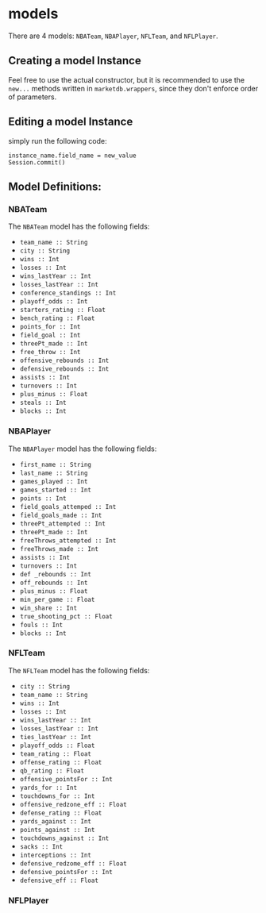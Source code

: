 # models

There are 4 models: `NBATeam`, `NBAPlayer`, `NFLTeam`, and `NFLPlayer`.

## Creating a model Instance

Feel free to use the actual constructor, but it is recommended to use the `new...` methods written in `marketdb.wrappers`, since they don't enforce order of parameters.

## Editing a model Instance

simply run the following code:
```
instance_name.field_name = new_value
Session.commit()
```

## Model Definitions:

### NBATeam

The `NBATeam` model has the following fields:
- `team_name :: String`
- `city :: String`
- `wins :: Int`
- `losses :: Int`
- `wins_lastYear :: Int`
- `losses_lastYear :: Int`
- `conference_standings :: Int`
- `playoff_odds :: Int`
- `starters_rating :: Float`
- `bench_rating :: Float`
- `points_for :: Int`
- `field_goal :: Int`
- `threePt_made :: Int`
- `free_throw :: Int`
- `offensive_rebounds :: Int`
- `defensive_rebounds :: Int`
- `assists :: Int`
- `turnovers :: Int`
- `plus_minus :: Float`
- `steals :: Int`
- `blocks :: Int`

### NBAPlayer

The `NBAPlayer` model has the following fields:
- `first_name :: String`
- `last_name :: String`
- `games_played :: Int`
- `games_started :: Int`
- `points :: Int`
- `field_goals_attemped :: Int`
- `field_goals_made :: Int`
- `threePt_attempted :: Int`
- `threePt_made :: Int`
- `freeThrows_attempted :: Int`
- `freeThrows_made :: Int`
- `assists :: Int`
- `turnovers :: Int`
- `def _rebounds :: Int`
- `off_rebounds :: Int`
- `plus_minus :: Float`
- `min_per_game :: Float`
- `win_share :: Int`
- `true_shooting_pct :: Float`
- `fouls :: Int`
- `blocks :: Int`

### NFLTeam

The `NFLTeam` model has the following fields:
- `city :: String`
- `team_name :: String`
- `wins :: Int`
- `losses :: Int`
- `wins_lastYear :: Int`
- `losses_lastYear :: Int`
- `ties_lastYear :: Int`
- `playoff_odds :: Float`
- `team_rating :: Float`
- `offense_rating :: Float`
- `qb_rating :: Float`
- `offensive_pointsFor :: Int`
- `yards_for :: Int`
- `touchdowns_for :: Int`
- `offensive_redzone_eff :: Float`
- `defense_rating :: Float`
- `yards_against :: Int`
- `points_against :: Int`
- `touchdowns_against :: Int`
- `sacks :: Int`
- `interceptions :: Int`
- `defensive_redzome_eff :: Float`
- `defensive_pointsFor :: Int`
- `defensive_eff :: Float`

### NFLPlayer
